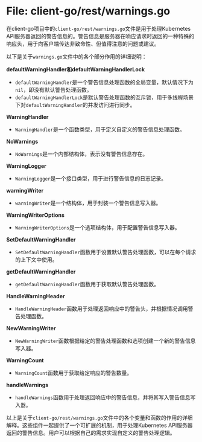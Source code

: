 # File: client-go/rest/warnings.go

在client-go项目中的`client-go/rest/warnings.go`文件是用于处理Kubernetes API服务器返回的警告信息的。警告信息是服务器在响应请求时返回的一种特殊的响应头，用于向客户端传达非致命性、但值得注意的问题或建议。

以下是关于`warnings.go`文件中的各个部分作用的详细说明：

**defaultWarningHandler和defaultWarningHandlerLock**
- `defaultWarningHandler`是一个警告信息处理函数的全局变量，默认情况下为`nil`，即没有默认警告处理函数。
- `defaultWarningHandlerLock`是默认警告处理函数的互斥锁，用于多线程场景下对`defaultWarningHandler`的并发访问进行同步。

**WarningHandler**
- `WarningHandler`是一个函数类型，用于定义自定义的警告信息处理函数。

**NoWarnings**
- `NoWarnings`是一个内部结构体，表示没有警告信息存在。

**WarningLogger**
- `WarningLogger`是一个接口类型，用于进行警告信息的日志记录。

**warningWriter**
- `warningWriter`是一个结构体，用于封装一个警告信息写入器。

**WarningWriterOptions**
- `WarningWriterOptions`是一个选项结构体，用于配置警告信息写入器。

**SetDefaultWarningHandler**
- `SetDefaultWarningHandler`函数用于设置默认警告处理函数，可以在每个请求的上下文中使用。

**getDefaultWarningHandler**
- `getDefaultWarningHandler`函数用于获取默认警告处理函数。

**HandleWarningHeader**
- `HandleWarningHeader`函数用于处理返回响应中的警告头，并根据情况调用警告处理函数。

**NewWarningWriter**
- `NewWarningWriter`函数根据给定的警告处理函数和选项创建一个新的警告信息写入器。

**WarningCount**
- `WarningCount`函数用于获取给定响应的警告数量。

**handleWarnings**
- `handleWarnings`函数用于处理返回响应中的警告信息，并将其写入警告信息写入器。

以上是关于`client-go/rest/warnings.go`文件中的各个变量和函数的作用的详细解释。这些组件一起提供了一个可扩展的机制，用于处理Kubernetes API服务器返回的警告信息。用户可以根据自己的需求实现自定义的警告处理逻辑。

